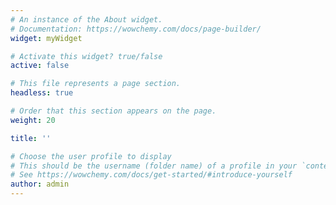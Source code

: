 ```yaml
---
# An instance of the About widget.
# Documentation: https://wowchemy.com/docs/page-builder/
widget: myWidget

# Activate this widget? true/false
active: false

# This file represents a page section.
headless: true

# Order that this section appears on the page.
weight: 20

title: ''

# Choose the user profile to display
# This should be the username (folder name) of a profile in your `content/authors/` folder.
# See https://wowchemy.com/docs/get-started/#introduce-yourself
author: admin
---
```

